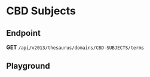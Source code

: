 <script setup>
import "../../../style.css"
import SwaggerUI from "../../../swagger/view/SwaggerUI.vue"
import swaggerJson from "../../../swagger/json/thesaurus.authority.cbd-subjects.json";

const swaggerSpecs = [
  { json:swaggerJson, protected: false },
]
</script>

# CBD Subjects

## Endpoint

**GET** `/api/v2013/thesaurus/domains/CBD-SUBJECTS/terms`

<!--@include: ../../../components/common/header-content.md-->

## Playground

<SwaggerUI :swaggerSpecs="swaggerSpecs" />